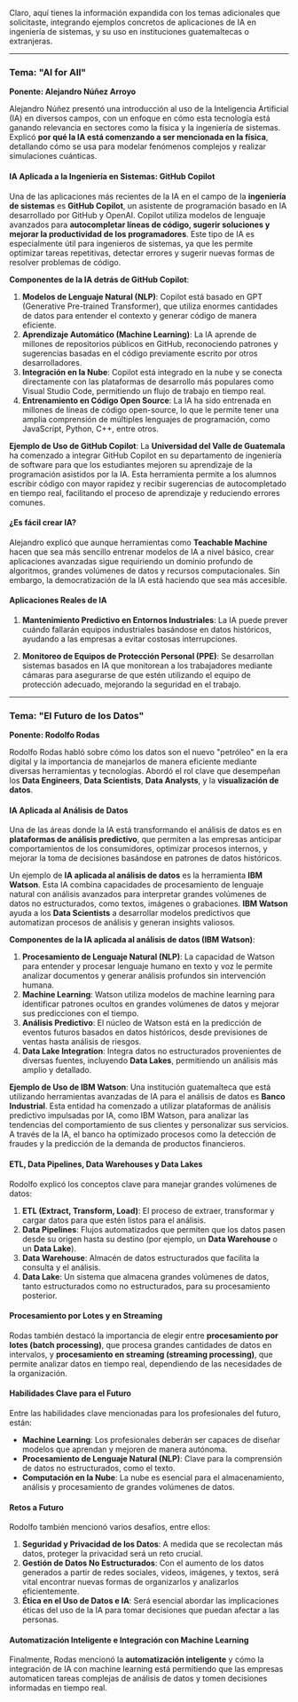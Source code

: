 Claro, aquí tienes la información expandida con los temas adicionales que solicitaste, integrando ejemplos concretos de aplicaciones de IA en ingeniería de sistemas, y su uso en instituciones guatemaltecas o extranjeras.

---

### **Tema: "AI for All"**
**Ponente: Alejandro Núñez Arroyo**

Alejandro Núñez presentó una introducción al uso de la Inteligencia Artificial (IA) en diversos campos, con un enfoque en cómo esta tecnología está ganando relevancia en sectores como la física y la ingeniería de sistemas. Explicó **por qué la IA está comenzando a ser mencionada en la física**, detallando cómo se usa para modelar fenómenos complejos y realizar simulaciones cuánticas.

#### **IA Aplicada a la Ingeniería en Sistemas: GitHub Copilot**
Una de las aplicaciones más recientes de la IA en el campo de la **ingeniería de sistemas** es **GitHub Copilot**, un asistente de programación basado en IA desarrollado por GitHub y OpenAI. Copilot utiliza modelos de lenguaje avanzados para **autocompletar líneas de código, sugerir soluciones y mejorar la productividad de los programadores**. Este tipo de IA es especialmente útil para ingenieros de sistemas, ya que les permite optimizar tareas repetitivas, detectar errores y sugerir nuevas formas de resolver problemas de código.

**Componentes de la IA detrás de GitHub Copilot**:
1. **Modelos de Lenguaje Natural (NLP)**: Copilot está basado en GPT (Generative Pre-trained Transformer), que utiliza enormes cantidades de datos para entender el contexto y generar código de manera eficiente.
2. **Aprendizaje Automático (Machine Learning)**: La IA aprende de millones de repositorios públicos en GitHub, reconociendo patrones y sugerencias basadas en el código previamente escrito por otros desarrolladores.
3. **Integración en la Nube**: Copilot está integrado en la nube y se conecta directamente con las plataformas de desarrollo más populares como Visual Studio Code, permitiendo un flujo de trabajo en tiempo real.
4. **Entrenamiento en Código Open Source**: La IA ha sido entrenada en millones de líneas de código open-source, lo que le permite tener una amplia comprensión de múltiples lenguajes de programación, como JavaScript, Python, C++, entre otros.

**Ejemplo de Uso de GitHub Copilot**: 
La **Universidad del Valle de Guatemala** ha comenzado a integrar GitHub Copilot en su departamento de ingeniería de software para que los estudiantes mejoren su aprendizaje de la programación asistidos por la IA. Esta herramienta permite a los alumnos escribir código con mayor rapidez y recibir sugerencias de autocompletado en tiempo real, facilitando el proceso de aprendizaje y reduciendo errores comunes.

#### **¿Es fácil crear IA?**
Alejandro explicó que aunque herramientas como **Teachable Machine** hacen que sea más sencillo entrenar modelos de IA a nivel básico, crear aplicaciones avanzadas sigue requiriendo un dominio profundo de algoritmos, grandes volúmenes de datos y recursos computacionales. Sin embargo, la democratización de la IA está haciendo que sea más accesible.

#### **Aplicaciones Reales de IA**
1. **Mantenimiento Predictivo en Entornos Industriales**: La IA puede prever cuándo fallarán equipos industriales basándose en datos históricos, ayudando a las empresas a evitar costosas interrupciones.
  
2. **Monitoreo de Equipos de Protección Personal (PPE)**: Se desarrollan sistemas basados en IA que monitorean a los trabajadores mediante cámaras para asegurarse de que estén utilizando el equipo de protección adecuado, mejorando la seguridad en el trabajo.

---

### **Tema: "El Futuro de los Datos"**
**Ponente: Rodolfo Rodas**

Rodolfo Rodas habló sobre cómo los datos son el nuevo "petróleo" en la era digital y la importancia de manejarlos de manera eficiente mediante diversas herramientas y tecnologías. Abordó el rol clave que desempeñan los **Data Engineers**, **Data Scientists**, **Data Analysts**, y la **visualización de datos**.

#### **IA Aplicada al Análisis de Datos**
Una de las áreas donde la IA está transformando el análisis de datos es en **plataformas de análisis predictivo**, que permiten a las empresas anticipar comportamientos de los consumidores, optimizar procesos internos, y mejorar la toma de decisiones basándose en patrones de datos históricos.

Un ejemplo de **IA aplicada al análisis de datos** es la herramienta **IBM Watson**. Esta IA combina capacidades de procesamiento de lenguaje natural con análisis avanzados para interpretar grandes volúmenes de datos no estructurados, como textos, imágenes o grabaciones. **IBM Watson** ayuda a los **Data Scientists** a desarrollar modelos predictivos que automatizan procesos de análisis y generan insights valiosos.

**Componentes de la IA aplicada al análisis de datos (IBM Watson)**:
1. **Procesamiento de Lenguaje Natural (NLP)**: La capacidad de Watson para entender y procesar lenguaje humano en texto y voz le permite analizar documentos y generar análisis profundos sin intervención humana.
2. **Machine Learning**: Watson utiliza modelos de machine learning para identificar patrones ocultos en grandes volúmenes de datos y mejorar sus predicciones con el tiempo.
3. **Análisis Predictivo**: El núcleo de Watson está en la predicción de eventos futuros basados en datos históricos, desde previsiones de ventas hasta análisis de riesgos.
4. **Data Lake Integration**: Integra datos no estructurados provenientes de diversas fuentes, incluyendo **Data Lakes**, permitiendo un análisis más amplio y detallado.

**Ejemplo de Uso de IBM Watson**: 
Una institución guatemalteca que está utilizando herramientas avanzadas de IA para el análisis de datos es **Banco Industrial**. Esta entidad ha comenzado a utilizar plataformas de análisis predictivo impulsadas por IA, como IBM Watson, para analizar las tendencias del comportamiento de sus clientes y personalizar sus servicios. A través de la IA, el banco ha optimizado procesos como la detección de fraudes y la predicción de la demanda de productos financieros.

#### **ETL, Data Pipelines, Data Warehouses y Data Lakes**
Rodolfo explicó los conceptos clave para manejar grandes volúmenes de datos:
1. **ETL (Extract, Transform, Load)**: El proceso de extraer, transformar y cargar datos para que estén listos para el análisis.
2. **Data Pipelines**: Flujos automatizados que permiten que los datos pasen desde su origen hasta su destino (por ejemplo, un **Data Warehouse** o un **Data Lake**).
3. **Data Warehouse**: Almacén de datos estructurados que facilita la consulta y el análisis.
4. **Data Lake**: Un sistema que almacena grandes volúmenes de datos, tanto estructurados como no estructurados, para su procesamiento posterior.

#### **Procesamiento por Lotes y en Streaming**
Rodas también destacó la importancia de elegir entre **procesamiento por lotes (batch processing)**, que procesa grandes cantidades de datos en intervalos, y **procesamiento en streaming (streaming processing)**, que permite analizar datos en tiempo real, dependiendo de las necesidades de la organización.

#### **Habilidades Clave para el Futuro**
Entre las habilidades clave mencionadas para los profesionales del futuro, están:
- **Machine Learning**: Los profesionales deberán ser capaces de diseñar modelos que aprendan y mejoren de manera autónoma.
- **Procesamiento de Lenguaje Natural (NLP)**: Clave para la comprensión de datos no estructurados, como el texto.
- **Computación en la Nube**: La nube es esencial para el almacenamiento, análisis y procesamiento de grandes volúmenes de datos.

#### **Retos a Futuro**
Rodolfo también mencionó varios desafíos, entre ellos:
1. **Seguridad y Privacidad de los Datos**: A medida que se recolectan más datos, proteger la privacidad será un reto crucial.
2. **Gestión de Datos No Estructurados**: Con el aumento de los datos generados a partir de redes sociales, videos, imágenes, y textos, será vital encontrar nuevas formas de organizarlos y analizarlos eficientemente.
3. **Ética en el Uso de Datos e IA**: Será esencial abordar las implicaciones éticas del uso de la IA para tomar decisiones que puedan afectar a las personas.

#### **Automatización Inteligente e Integración con Machine Learning**
Finalmente, Rodas mencionó la **automatización inteligente** y cómo la integración de IA con machine learning está permitiendo que las empresas automaticen tareas complejas de análisis de datos y tomen decisiones informadas en tiempo real.
